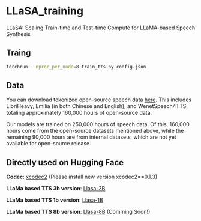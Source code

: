 # LLaSA_training
LLaSA: Scaling Train-time and Test-time Compute for LLaMA-based Speech Synthesis

## Traing
```bash
torchrun --nproc_per_node=8 train_tts.py config.json 
```

## Data

You can download tokenized open-source speech data [here](https://huggingface.co/datasets/HKUST-Audio/Llasa_opensource_speech_data_160k_hours_tokenized/tree/main). This includes LibriHeavy, Emilia (in both Chinese and English), and WenetSpeech4TTS, totaling approximately 160,000 hours of open-source data.

Our models are trained on 250,000 hours of speech data. Of this, 160,000 hours come from the open-source datasets mentioned above, while the remaining 90,000 hours are from internal datasets, which are not yet available for open-source release.


 
## Directly used on Hugging Face

**Codec**: [xcodec2](https://huggingface.co/HKUST-Audio/xcodec2) (Please install new version xcodec2==0.1.3)
 
**LLaMa based TTS 3b version**: [Llasa-3B](https://huggingface.co/HKUST-Audio/Llasa-3B)

**LLaMa based TTS 1b version**: [Llasa-1B](https://huggingface.co/HKUST-Audio/Llasa-1B)

**LLaMa based TTS 8b version**: [Llasa-8B](https://huggingface.co/HKUST-Audio/Llasa-8B) (Comming Soon!)
